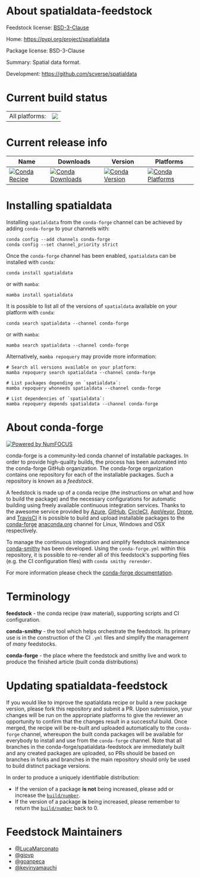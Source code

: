 About spatialdata-feedstock
===========================

Feedstock license: [BSD-3-Clause](https://github.com/conda-forge/spatialdata-feedstock/blob/main/LICENSE.txt)

Home: https://pypi.org/project/spatialdata

Package license: BSD-3-Clause

Summary: Spatial data format.

Development: https://github.com/scverse/spatialdata

Current build status
====================


<table><tr><td>All platforms:</td>
    <td>
      <a href="https://dev.azure.com/conda-forge/feedstock-builds/_build/latest?definitionId=20776&branchName=main">
        <img src="https://dev.azure.com/conda-forge/feedstock-builds/_apis/build/status/spatialdata-feedstock?branchName=main">
      </a>
    </td>
  </tr>
</table>

Current release info
====================

| Name | Downloads | Version | Platforms |
| --- | --- | --- | --- |
| [![Conda Recipe](https://img.shields.io/badge/recipe-spatialdata-green.svg)](https://anaconda.org/conda-forge/spatialdata) | [![Conda Downloads](https://img.shields.io/conda/dn/conda-forge/spatialdata.svg)](https://anaconda.org/conda-forge/spatialdata) | [![Conda Version](https://img.shields.io/conda/vn/conda-forge/spatialdata.svg)](https://anaconda.org/conda-forge/spatialdata) | [![Conda Platforms](https://img.shields.io/conda/pn/conda-forge/spatialdata.svg)](https://anaconda.org/conda-forge/spatialdata) |

Installing spatialdata
======================

Installing `spatialdata` from the `conda-forge` channel can be achieved by adding `conda-forge` to your channels with:

```
conda config --add channels conda-forge
conda config --set channel_priority strict
```

Once the `conda-forge` channel has been enabled, `spatialdata` can be installed with `conda`:

```
conda install spatialdata
```

or with `mamba`:

```
mamba install spatialdata
```

It is possible to list all of the versions of `spatialdata` available on your platform with `conda`:

```
conda search spatialdata --channel conda-forge
```

or with `mamba`:

```
mamba search spatialdata --channel conda-forge
```

Alternatively, `mamba repoquery` may provide more information:

```
# Search all versions available on your platform:
mamba repoquery search spatialdata --channel conda-forge

# List packages depending on `spatialdata`:
mamba repoquery whoneeds spatialdata --channel conda-forge

# List dependencies of `spatialdata`:
mamba repoquery depends spatialdata --channel conda-forge
```


About conda-forge
=================

[![Powered by
NumFOCUS](https://img.shields.io/badge/powered%20by-NumFOCUS-orange.svg?style=flat&colorA=E1523D&colorB=007D8A)](https://numfocus.org)

conda-forge is a community-led conda channel of installable packages.
In order to provide high-quality builds, the process has been automated into the
conda-forge GitHub organization. The conda-forge organization contains one repository
for each of the installable packages. Such a repository is known as a *feedstock*.

A feedstock is made up of a conda recipe (the instructions on what and how to build
the package) and the necessary configurations for automatic building using freely
available continuous integration services. Thanks to the awesome service provided by
[Azure](https://azure.microsoft.com/en-us/services/devops/), [GitHub](https://github.com/),
[CircleCI](https://circleci.com/), [AppVeyor](https://www.appveyor.com/),
[Drone](https://cloud.drone.io/welcome), and [TravisCI](https://travis-ci.com/)
it is possible to build and upload installable packages to the
[conda-forge](https://anaconda.org/conda-forge) [anaconda.org](https://anaconda.org/)
channel for Linux, Windows and OSX respectively.

To manage the continuous integration and simplify feedstock maintenance
[conda-smithy](https://github.com/conda-forge/conda-smithy) has been developed.
Using the ``conda-forge.yml`` within this repository, it is possible to re-render all of
this feedstock's supporting files (e.g. the CI configuration files) with ``conda smithy rerender``.

For more information please check the [conda-forge documentation](https://conda-forge.org/docs/).

Terminology
===========

**feedstock** - the conda recipe (raw material), supporting scripts and CI configuration.

**conda-smithy** - the tool which helps orchestrate the feedstock.
                   Its primary use is in the construction of the CI ``.yml`` files
                   and simplify the management of *many* feedstocks.

**conda-forge** - the place where the feedstock and smithy live and work to
                  produce the finished article (built conda distributions)


Updating spatialdata-feedstock
==============================

If you would like to improve the spatialdata recipe or build a new
package version, please fork this repository and submit a PR. Upon submission,
your changes will be run on the appropriate platforms to give the reviewer an
opportunity to confirm that the changes result in a successful build. Once
merged, the recipe will be re-built and uploaded automatically to the
`conda-forge` channel, whereupon the built conda packages will be available for
everybody to install and use from the `conda-forge` channel.
Note that all branches in the conda-forge/spatialdata-feedstock are
immediately built and any created packages are uploaded, so PRs should be based
on branches in forks and branches in the main repository should only be used to
build distinct package versions.

In order to produce a uniquely identifiable distribution:
 * If the version of a package **is not** being increased, please add or increase
   the [``build/number``](https://docs.conda.io/projects/conda-build/en/latest/resources/define-metadata.html#build-number-and-string).
 * If the version of a package **is** being increased, please remember to return
   the [``build/number``](https://docs.conda.io/projects/conda-build/en/latest/resources/define-metadata.html#build-number-and-string)
   back to 0.

Feedstock Maintainers
=====================

* [@LucaMarconato](https://github.com/LucaMarconato/)
* [@giovp](https://github.com/giovp/)
* [@goanpeca](https://github.com/goanpeca/)
* [@kevinyamauchi](https://github.com/kevinyamauchi/)

